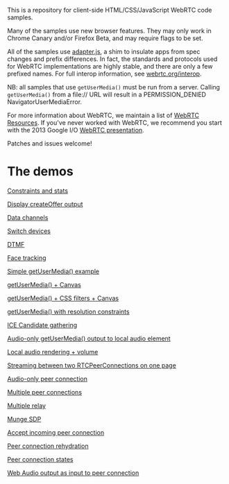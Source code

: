 This is a repository for client-side HTML/CSS/JavaScript WebRTC code samples.

Many of the samples use new browser features. They may only work in Chrome Canary and/or Firefox Beta, and may require flags to be set.

All of the samples use [adapter.js](https://github.com/GoogleChrome/webrtc/blob/master/adapter.js), a shim to insulate apps from spec changes and prefix differences. In fact, the standards and protocols used for WebRTC implementations are highly stable, and there are only a few prefixed names. For full interop information, see [webrtc.org/interop](http://www.webrtc.org/interop).

NB: all samples that use `getUserMedia()` must be run from a server. Calling `getUserMedia()` from a file:// URL will result in a PERMISSION_DENIED NavigatorUserMediaError.

For more information about WebRTC, we maintain a list of [WebRTC Resources](https://docs.google.com/document/d/1idl_NYQhllFEFqkGQOLv8KBK8M3EVzyvxnKkHl4SuM8/edit). If you've never worked with WebRTC, we recommend you start with the 2013 Google I/O [WebRTC presentation](http://www.youtube.com/watch?v=p2HzZkd2A40).

Patches and issues welcome!

The demos
=========

[Constraints and stats](http://googlechrome.github.io/webrtc/constraints-and-stats.html)

[Display createOffer output](http://googlechrome.github.io/webrtc/create-offer.html)

[Data channels](http://googlechrome.github.io/webrtc/dc1.html)

[Switch devices](http://googlechrome.github.io/webrtc/device-switch.html)

[DTMF](http://googlechrome.github.io/webrtc/dtmf1.html)

[Face tracking](http://googlechrome.github.io/webrtc/face.html)

[Simple getUserMedia() example](http://googlechrome.github.io/webrtc/gum1.html)

[getUserMedia() + Canvas](http://googlechrome.github.io/webrtc/gum2.html)

[getUserMedia() + CSS filters + Canvas](http://googlechrome.github.io/webrtc/gum3.html)

[getUserMedia() with resolution constraints](http://googlechrome.github.io/webrtc/gum4.html)

[ICE Candidate gathering](http://googlechrome.github.io/webrtc/ice-servers.html)

[Audio-only getUserMedia() output to local audio element](http://googlechrome.github.io/webrtc/local-audio-rendering.html)

[Local audio rendering + volume](http://googlechrome.github.io/webrtc/local-audio-volume.html)

[Streaming between two RTCPeerConnections on one page](http://googlechrome.github.io/webrtc/pc1.html)

[Audio-only peer connection](http://googlechrome.github.io/webrtc/pc1-audio.html)

[Multiple peer connections](http://googlechrome.github.io/webrtc/multiple.html)

[Multiple relay](http://googlechrome.github.io/webrtc/multiple-relay.html)

[Munge SDP](http://googlechrome.github.io/webrtc/pc1_sdp_munge.html)

[Accept incoming peer connection](http://googlechrome.github.io/webrtc/pranswer.html)

[Peer connection rehydration](http://googlechrome.github.io/webrtc/rehydrate.html)

[Peer connection states](http://googlechrome.github.io/webrtc/states.html)

[Web Audio output as input to peer connection](http://googlechrome.github.io/webrtc/webaudio-and-webrtc.html)
